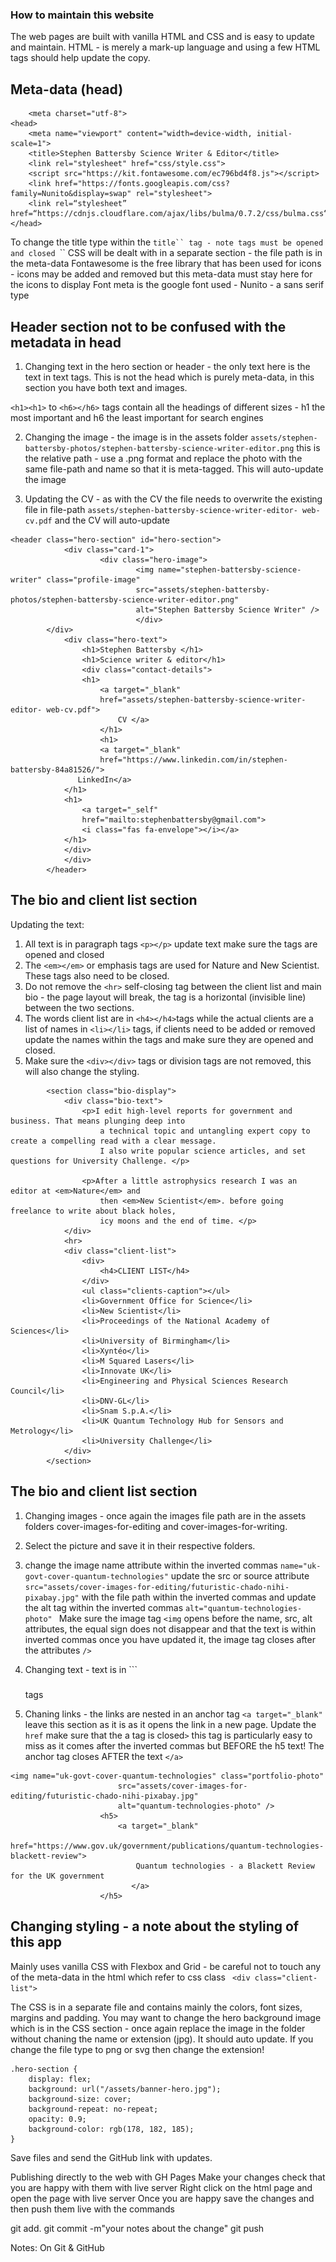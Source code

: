 ### How to maintain this website

The web pages are built with vanilla HTML and CSS and is easy to update and maintain. HTML - is merely a mark-up language and using a few HTML tags should help update the copy.

## Meta-data (head)
```
    <meta charset="utf-8">
<head>
    <meta name="viewport" content="width=device-width, initial-scale=1">
    <title>Stephen Battersby Science Writer & Editor</title>
    <link rel="stylesheet" href="css/style.css">
    <script src="https://kit.fontawesome.com/ec796bd4f8.js"></script>
    <link href="https://fonts.googleapis.com/css?family=Nunito&display=swap" rel="stylesheet">
    <link rel=“stylesheet” href=“https://cdnjs.cloudflare.com/ajax/libs/bulma/0.7.2/css/bulma.css“> 
</head> 
```

To change the title type within the ```title`` tag - note tags must be opened and closed ```<title></title>``
CSS will be dealt with in a separate section - the file path is in the meta-data
Fontawesome is the free library that has been used for icons - icons may be added and removed but this meta-data must stay here for the icons to display
Font meta is the google font used - Nunito - a sans serif type

## Header section not to be confused with the metadata in head

1. Changing text in the hero section or header - the only text here is the text in text tags. This is not the head which is purely meta-data, in this section you have both text and images.

```<h1><h1>``` to ```<h6></h6>``` tags contain all the headings of different sizes - h1 the most important and h6 the least important for search engines 

2. Changing the image - the image is in the assets folder ```assets/stephen-battersby-photos/stephen-battersby-science-writer-editor.png``` this is the relative path - use a .png format and replace the photo with the same file-path and name so that it is meta-tagged. This will auto-update the image

3. Updating the CV - as with the CV the file needs to overwrite the existing file in file-path ```assets/stephen-battersby-science-writer-editor- web-cv.pdf``` and the CV will auto-update

```
<header class="hero-section" id="hero-section">
            <div class="card-1">
                    <div class="hero-image">
                            <img name="stephen-battersby-science-writer" class="profile-image"
                            src="assets/stephen-battersby-photos/stephen-battersby-science-writer-editor.png"
                            alt="Stephen Battersby Science Writer" />
                            </div>     
        </div>
            <div class="hero-text">                           
                <h1>Stephen Battersby </h1>
                <h1>Science writer & editor</h1>
                <div class="contact-details">
                <h1>
                    <a target="_blank"
                    href="assets/stephen-battersby-science-writer-editor- web-cv.pdf">
                        CV </a>
                    </h1>
                    <h1>
                    <a target="_blank" 
                    href="https://www.linkedin.com/in/stephen-battersby-84a81526/">
               LinkedIn</a>
            </h1>
            <h1> 
                <a target="_self" 
                href="mailto:stephenbattersby@gmail.com">
                <i class="fas fa-envelope"></i></a>
            </h1>
            </div>
            </div>
        </header>
```
## The bio and client list section

Updating the text:

1. All text is in paragraph tags ```<p></p>``` update text make sure the tags are opened and closed
2. The ```<em></em>``` or emphasis tags are used for Nature and New Scientist. These tags also need to be closed.
3. Do not remove the ```<hr>``` self-closing tag between the client list and main bio - the page layout will break, the tag is a horizontal (invisible line) between the two sections.
4. The words client list are in ```<h4></h4>```tags while the actual clients are a list of names in ```<li></li>``` tags, if clients need to be added or removed update the names within the tags and make sure they are opened and closed.
5. Make sure the ```<div></div>``` tags or division tags are not removed, this will also change the styling.

```
        <section class="bio-display">
            <div class="bio-text">
                <p>I edit high-level reports for government and business. That means plunging deep into
                    a technical topic and untangling expert copy to create a compelling read with a clear message.
                    I also write popular science articles, and set questions for University Challenge. </p>

                <p>After a little astrophysics research I was an editor at <em>Nature</em> and
                    then <em>New Scientist</em>. before going freelance to write about black holes,
                    icy moons and the end of time. </p>
            </div>
            <hr>
            <div class="client-list">
                <div>
                    <h4>CLIENT LIST</h4>
                </div>
                <ul class="clients-caption"></ul>
                <li>Government Office for Science</li>
                <li>New Scientist</li>
                <li>Proceedings of the National Academy of Sciences</li>
                <li>University of Birmingham</li>
                <li>Xyntéo</li>
                <li>M Squared Lasers</li>
                <li>Innovate UK</li>
                <li>Engineering and Physical Sciences Research Council</li>
                <li>DNV-GL</li>
                <li>Snam S.p.A.</li>
                <li>UK Quantum Technology Hub for Sensors and Metrology</li>
                <li>University Challenge</li>
            </div>
        </section>
```
## The bio and client list section

1. Changing images - once again the images file path are in the assets folders cover-images-for-editing and cover-images-for-writing.
2. Select the picture and save it in their respective folders.
3. change the image name attribute within the inverted commas ```name="uk-govt-cover-quantum-technologies"``` update the src or source attribute ```src="assets/cover-images-for-editing/futuristic-chado-nihi-pixabay.jpg"``` with the file path within the inverted commas and update the alt tag within the inverted commas ```alt="quantum-technologies-photo" ```
Make sure the image tag ```<img``` opens before the name, src, alt attributes, the equal sign does not disappear and that the text is within inverted commas once you have updated it, the image tag closes after the attributes ```/>```

4. Changing text - text is in ```<h5></h5> tags 
5. Chaning links - the links are nested in an anchor tag ```<a target="_blank"``` leave this section as it is as it opens the link in a new page. Update the ```href``` make sure that the a tag is closed```>``` this tag is particularly easy to miss as it comes after the inverted commas but BEFORE the h5 text!
The anchor tag closes AFTER the text ```</a>```
```
<img name="uk-govt-cover-quantum-technologies" class="portfolio-photo"
                        src="assets/cover-images-for-editing/futuristic-chado-nihi-pixabay.jpg"
                        alt="quantum-technologies-photo" />
                    <h5>
                        <a target="_blank"
                            href="https://www.gov.uk/government/publications/quantum-technologies-blackett-review">
                            Quantum technologies - a Blackett Review for the UK government
                           </a>
                    </h5>
```

## Changing styling - a note about the styling of this app
Mainly uses vanilla CSS with Flexbox and Grid - be careful not to touch any of the meta-data in the html which refer to css class ``` <div class="client-list">``` 

The CSS is in a separate file and contains mainly the colors, font sizes, margins and padding. You may want to change the hero background image which is in the CSS section - once again replace the image in the folder without chaning the name or extension (jpg). It should auto update. If you change the file type to png or svg then change the extension!
```
.hero-section {
	display: flex;
	background: url("/assets/banner-hero.jpg");
	background-size: cover;
	background-repeat: no-repeat;
	opacity: 0.9;
	background-color: rgb(178, 182, 185);
}
```

Save files and send the GitHub link with updates.

Publishing directly to the web with GH Pages
Make your changes check that you are happy with them with live server
Right click on the html page and open the page with live server
Once you are happy save the changes and then push them live with the commands

git add.
git commit -m"your notes about the change"
git push

Notes: On Git & GitHub